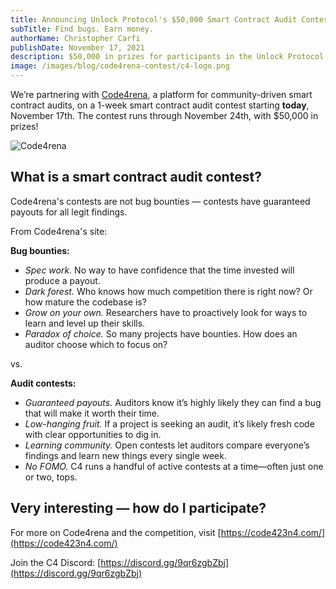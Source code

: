 ```yaml
---
title: Announcing Unlock Protocol's $50,000 Smart Contract Audit Contest
subTitle: Find bugs. Earn money.
authorName: Christopher Carfi
publishDate: November 17, 2021
description: $50,000 in prizes for participants in the Unlock Protocol smart contract code audit contest, launched in conjunction with Code4rena.
image: /images/blog/code4rena-contest/c4-logo.png
---
```


We’re partnering with [Code4rena](https://code423n4.com/), a platform for community-driven smart contract audits, on a 1-week smart contract audit contest starting **today**, November 17th. The contest runs through November 24th, with $50,000 in prizes!

![Code4rena](/images/blog/code4rena-contest/c4-logo.png)


## What is a smart contract audit contest?

Code4rena's contests are not bug bounties — contests have guaranteed payouts for all legit findings.

From Code4rena's site:

**Bug bounties:**
- *Spec work.* No way to have confidence that the time invested will produce a payout.
- *Dark forest.* Who knows how much competition there is right now? Or how mature the codebase is?
- *Grow on your own.* Researchers have to proactively look for ways to learn and level up their skills.
- *Paradox of choice.* So many projects have bounties. How does an auditor choose which to focus on?

vs.

**Audit contests:**
- *Guaranteed payouts.* Auditors know it’s highly likely they can find a bug that will make it worth their time.
- *Low-hanging fruit.* If a project is seeking an audit, it’s likely fresh code with clear opportunities to dig in.
- *Learning community.* Open contests let auditors compare everyone’s findings and learn new things every single week.
- *No FOMO.* C4 runs a handful of active contests at a time—often just one or two, tops.


## Very interesting — how do I participate?

For more on Code4rena and the competition, visit [https://code423n4.com/](https://code423n4.com/)

Join the C4 Discord: [https://discord.gg/9qr6zgbZbj](https://discord.gg/9qr6zgbZbj)
